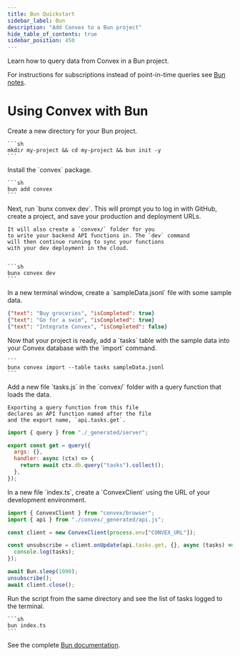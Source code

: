```yaml
---
title: Bun Quickstart
sidebar_label: Bun
description: "Add Convex to a Bun project"
hide_table_of_contents: true
sidebar_position: 450
---
```





Learn how to query data from Convex in a Bun project.

For instructions for subscriptions instead of point-in-time queries see
[Bun notes](/client/javascript/bun.mdx).

# Using Convex with Bun

<StepByStep>
  <Step title="Create a new Bun project">
    Create a new directory for your Bun project.

    ```sh
    mkdir my-project && cd my-project && bun init -y
    ```

  </Step>
  <Step title="Install the Convex client and server library">
    Install the `convex` package.

    ```sh
    bun add convex
    ```

  </Step>
  <Step title="Set up a Convex dev deployment">
    Next, run `bunx convex dev`. This
    will prompt you to log in with GitHub,
    create a project, and save your production and deployment URLs.

    It will also create a `convex/` folder for you
    to write your backend API functions in. The `dev` command
    will then continue running to sync your functions
    with your dev deployment in the cloud.


    ```sh
    bunx convex dev
    ```

  </Step>

  <Step title="Create sample data for your database">
    In a new terminal window, create a `sampleData.jsonl`
    file with some sample data.

    
```json
{"text": "Buy groceries", "isCompleted": true}
{"text": "Go for a swim", "isCompleted": true}
{"text": "Integrate Convex", "isCompleted": false}
```


  </Step>

  <Step title="Add the sample data to your database">
    Now that your project is ready, add a `tasks` table
    with the sample data into your Convex database with
    the `import` command.

    ```
    bunx convex import --table tasks sampleData.jsonl
    ```

  </Step>

  <Step title="Expose a database query">
    Add a new file `tasks.js` in the `convex/` folder
    with a query function that loads the data.

    Exporting a query function from this file
    declares an API function named after the file
    and the export name, `api.tasks.get`.

    
```js
import { query } from "./_generated/server";

export const get = query({
  args: {},
  handler: async (ctx) => {
    return await ctx.db.query("tasks").collect();
  },
});
```


  </Step>

  <Step title="Connect the script to your backend">
    In a new file `index.ts`, create a `ConvexClient` using
    the URL of your development environment.

    
```ts
import { ConvexClient } from "convex/browser";
import { api } from "./convex/_generated/api.js";

const client = new ConvexClient(process.env["CONVEX_URL"]);

const unsubscribe = client.onUpdate(api.tasks.get, {}, async (tasks) => {
  console.log(tasks);
});

await Bun.sleep(1000);
unsubscribe();
await client.close();
```


  </Step>

  <Step title="Run the script">
    Run the script from the same directory and see the list of tasks logged to the terminal.

    ```sh
    bun index.ts
    ```

  </Step>

</StepByStep>

See the complete [Bun documentation](/client/javascript/bun.mdx).
